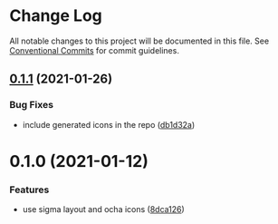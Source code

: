 # Change Log

All notable changes to this project will be documented in this file.
See [Conventional Commits](https://conventionalcommits.org) for commit guidelines.

## [0.1.1](https://github.com/platyplus/platydev/compare/@platyplus/humanitarian-icons@0.1.0...@platyplus/humanitarian-icons@0.1.1) (2021-01-26)


### Bug Fixes

* include generated icons in the repo ([db1d32a](https://github.com/platyplus/platydev/commit/db1d32a19b8eeacd2314e1f652fc992b287734a9))





# 0.1.0 (2021-01-12)


### Features

* use sigma layout and ocha icons ([8dca126](https://github.com/platyplus/platydev/commit/8dca1269f7c74662cdea6f67dd0923de9d8898d9))
